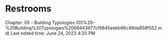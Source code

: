# Restrooms

Chapter: 05 - Building Typologies (05%20-%20Building%20Typologies%2066443977cf9845eebb66c49da858f552.md) Last edited time: June 24, 2023 4:20 PM

